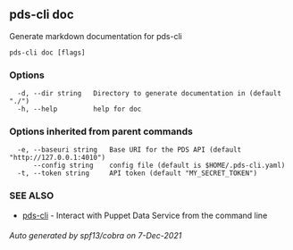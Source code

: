 ## pds-cli doc

Generate markdown documentation for pds-cli

```
pds-cli doc [flags]
```

### Options

```
  -d, --dir string   Directory to generate documentation in (default "./")
  -h, --help         help for doc
```

### Options inherited from parent commands

```
  -e, --baseuri string   Base URI for the PDS API (default "http://127.0.0.1:4010")
      --config string    config file (default is $HOME/.pds-cli.yaml)
  -t, --token string     API token (default "MY_SECRET_TOKEN")
```

### SEE ALSO

* [pds-cli](pds-cli.md)	 - Interact with Puppet Data Service from the command line

###### Auto generated by spf13/cobra on 7-Dec-2021
